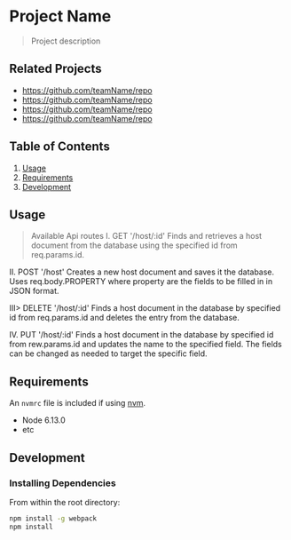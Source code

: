 # Project Name

> Project description

## Related Projects

  - https://github.com/teamName/repo
  - https://github.com/teamName/repo
  - https://github.com/teamName/repo
  - https://github.com/teamName/repo

## Table of Contents

1. [Usage](#Usage)
1. [Requirements](#requirements)
1. [Development](#development)

## Usage

> Available Api routes
I. GET
'/host/:id'
Finds and retrieves a host document from the database using the specified id from req.params.id.

II. POST
'/host'
Creates a new host document and saves it the database. Uses req.body.PROPERTY where property are the fields to be filled in in JSON format.

III> DELETE
'/host/:id'
Finds a host document in the database by specified id from req.params.id and deletes the entry from the database.

IV. PUT
'/host/:id'
Finds a host document in the database by specified id from rew.params.id and updates the name to the specified field. The fields can be changed as needed to target the specific field.



## Requirements

An `nvmrc` file is included if using [nvm](https://github.com/creationix/nvm).

- Node 6.13.0
- etc

## Development

### Installing Dependencies

From within the root directory:

```sh
npm install -g webpack
npm install
```

